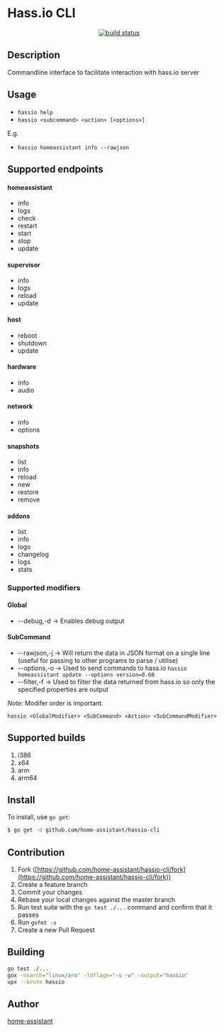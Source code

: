 # Hass.io CLI

<p align="center">
<a href="https://travis-ci.org/home-assistant/hassio-cli">
        <img src="https://travis-ci.org/home-assistant/hassio-cli.svg?branch=master"
            alt="build status"></a>
</p>



## Description

Commandline interface to facilitate interaction with hass.io server

## Usage
- `hassio help`
- `hassio <subcommand> <action> [<options>]`

E.g.
- `hassio homeassistant info --rawjson`   

## Supported endpoints
#### homeassistant
- info
- logs
- check
- restart
- start
- stop
- update

#### supervisor
- info
- logs
- reload
- update

#### host
- reboot
- shutdown
- update

#### hardware
- info
- audio

#### network
- info
- options

#### snapshots
- list
- info
- reload
- new
- restore
- remove

#### addons
- list
- info
- logo
- changelog
- logs
- stats


### Supported modifiers
#### Global
- --debug,-d -> Enables debug output

#### SubCommand
- --rawjson,-j -> Will return the data in JSON format on a 
                    single line (useful for passing to other 
                    programs to parse / utilise)
- --options,-o -> Used to send commands to hass.io `hassio homeassistant update --options version=0.60`
- --filter,-f  -> Used to filter the data returned from hass.io so only the specified properties are output

*Note:* Modifer order is important.

`hassio <GlobalModifier> <SubCommand> <Action> <SubCommandModifier>`
 
## Supported builds

1. i386
1. x64
1. arm
1. arm64

## Install

To install, use `go get`:

```bash
$ go get -d github.com/home-assistant/hassio-cli
```

## Contribution

1. Fork ([https://github.com/home-assistant/hassio-cli/fork](https://github.com/home-assistant/hassio-cli/fork))
1. Create a feature branch
1. Commit your changes
1. Rebase your local changes against the master branch
1. Run test suite with the `go test ./...` command and confirm that it passes
1. Run `gofmt -s`
1. Create a new Pull Request


## Building
```bash
go test ./...
gox -osarch="linux/arm" -ldflags="-s -w" -output="hassio"
upx --brute hassio
```

## Author

[home-assistant](https://github.com/home-assistant)
